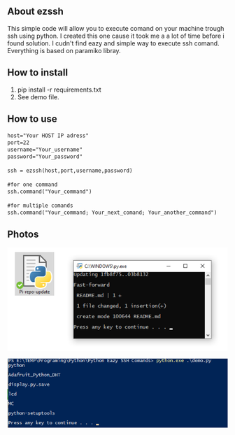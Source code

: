 ## About ezssh
This simple code will allow you to execute comand on your machine trough ssh using python.
I created this one cause it took me a a lot of time before i found solution.
I cudn't find eazy and simple way to execute ssh comand.
Everything is based on paramiko libray.

## How to install
1. pip install -r requirements.txt
2. See demo file.

## How to use
```
host="Your HOST IP adress"
port=22
username="Your_username"
password="Your_password"

ssh = ezssh(host,port,username,password)

#for one command
ssh.command("Your_command")

#for multiple comands
ssh.command("Your_command; Your_next_comand; Your_another_command")
```

## Photos
<p align="center">
    <img src="1.png", width="720">
</p>
<p align="center">
    <img src="2.png", width="720">
</p>
